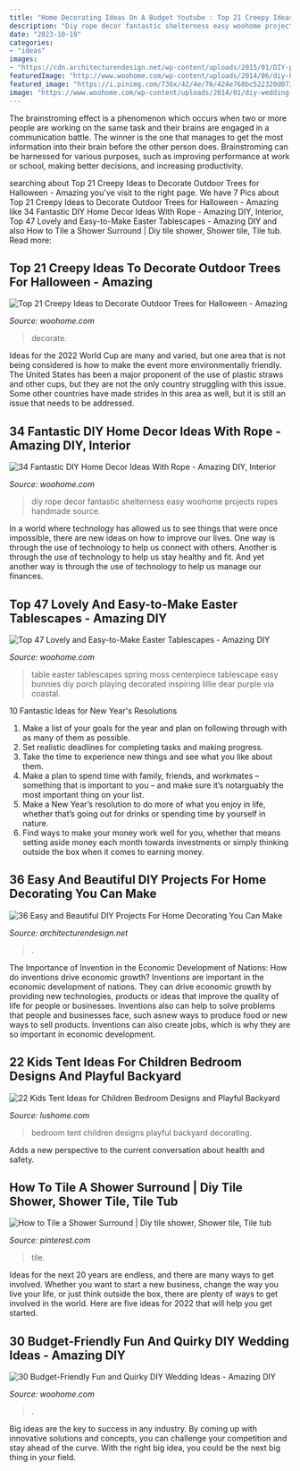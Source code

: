 ```yaml
---
title: "Home Decorating Ideas On A Budget Youtube : Top 21 Creepy Ideas To Decorate Outdoor Trees For Halloween"
description: "Diy rope decor fantastic shelterness easy woohome projects ropes handmade source"
date: "2023-10-19"
categories:
- "ideas"
images:
- "https://cdn.architecturendesign.net/wp-content/uploads/2015/01/DIY-project-for-homedecor-3.jpg"
featuredImage: "http://www.woohome.com/wp-content/uploads/2014/06/diy-home-decor-with-rope-12-2.jpg"
featured_image: "https://i.pinimg.com/736x/42/4e/76/424e768bc522320d07301f58dc56a706.jpg"
image: "https://www.woohome.com/wp-content/uploads/2014/01/diy-wedding-ideas-10.jpg"
---
```



The brainstroming effect is a phenomenon which occurs when two or more people are working on the same task and their brains are engaged in a communication battle. The winner is the one that manages to get the most information into their brain before the other person does. Brainstroming can be harnessed for various purposes, such as improving performance at work or school, making better decisions, and increasing productivity.

	

		
searching about Top 21 Creepy Ideas to Decorate Outdoor Trees for Halloween - Amazing you've visit to the right page. We have 7 Pics about Top 21 Creepy Ideas to Decorate Outdoor Trees for Halloween - Amazing like 34 Fantastic DIY Home Decor Ideas With Rope - Amazing DIY, Interior, Top 47 Lovely and Easy-to-Make Easter Tablescapes - Amazing DIY and also How to Tile a Shower Surround | Diy tile shower, Shower tile, Tile tub. Read more:
		
    
## Top 21 Creepy Ideas To Decorate Outdoor Trees For Halloween - Amazing

<img loading=lazy src="https://www.woohome.com/wp-content/uploads/2016/09/decorate-outdoor-tree-for-halloween-8.jpg" onerror="this.onerror=null;this.src='https://tse3.mm.bing.net/th?id=OIP.TtQRA52is_OdyTEpd2sP0AHaNI&amp;pid=15.1';" alt="Top 21 Creepy Ideas to Decorate Outdoor Trees for Halloween - Amazing">

_Source: woohome.com_

>decorate. 

	

Ideas for the 2022 World Cup are many and varied, but one area that is not being considered is how to make the event more environmentally friendly. The United States has been a major proponent of the use of plastic straws and other cups, but they are not the only country struggling with this issue. Some other countries have made strides in this area as well, but it is still an issue that needs to be addressed.

    
## 34 Fantastic DIY Home Decor Ideas With Rope - Amazing DIY, Interior

<img loading=lazy src="http://www.woohome.com/wp-content/uploads/2014/06/diy-home-decor-with-rope-12-2.jpg" onerror="this.onerror=null;this.src='https://tse1.mm.bing.net/th?id=OIP.JjSsBZQxTWeWnPw-MyLsbQHaLH&amp;pid=15.1';" alt="34 Fantastic DIY Home Decor Ideas With Rope - Amazing DIY, Interior">

_Source: woohome.com_

>diy rope decor fantastic shelterness easy woohome projects ropes handmade source. 

	

In a world where technology has allowed us to see things that were once impossible, there are new ideas on how to improve our lives. One way is through the use of technology to help us connect with others. Another is through the use of technology to help us stay healthy and fit. And yet another way is through the use of technology to help us manage our finances.

    
## Top 47 Lovely And Easy-to-Make Easter Tablescapes - Amazing DIY

<img loading=lazy src="https://www.woohome.com/wp-content/uploads/2016/02/tablescapes-for-easter-35.jpg" onerror="this.onerror=null;this.src='https://tse1.mm.bing.net/th?id=OIP.nPPUW-YwnqIoN8B9d7wvJQHaK3&amp;pid=15.1';" alt="Top 47 Lovely and Easy-to-Make Easter Tablescapes - Amazing DIY">

_Source: woohome.com_

>table easter tablescapes spring moss centerpiece tablescape easy bunnies diy porch playing decorated inspiring lillie dear purple via coastal. 

	

10 Fantastic Ideas for New Year's Resolutions
1. Make a list of your goals for the year and plan on following through with as many of them as possible. 
2. Set realistic deadlines for completing tasks and making progress. 
3. Take the time to experience new things and see what you like about them. 
4. Make a plan to spend time with family, friends, and workmates – something that is important to you – and make sure it’s notarguably the most important thing on your list. 
5. Make a New Year’s resolution to do more of what you enjoy in life, whether that’s going out for drinks or spending time by yourself in nature. 
6. Find ways to make your money work well for you, whether that means setting aside money each month towards investments or simply thinking outside the box when it comes to earning money.

    
## 36 Easy And Beautiful DIY Projects For Home Decorating You Can Make

<img loading=lazy src="https://cdn.architecturendesign.net/wp-content/uploads/2015/01/DIY-project-for-homedecor-3.jpg" onerror="this.onerror=null;this.src='https://tse2.mm.bing.net/th?id=OIP.KYeDllPIH8ThtQg5GNFUeQHaHZ&amp;pid=15.1';" alt="36 Easy and Beautiful DIY Projects For Home Decorating You Can Make">

_Source: architecturendesign.net_

>. 

	

The Importance of Invention in the Economic Development of Nations: How do inventions drive economic growth?
Inventions are important in the economic development of nations. They can drive economic growth by providing new technologies, products or ideas that improve the quality of life for people or businesses. Inventions also can help to solve problems that people and businesses face, such asnew ways to produce food or new ways to sell products. Inventions can also create jobs, which is why they are so important in economic development.

    
## 22 Kids Tent Ideas For Children Bedroom Designs And Playful Backyard

<img loading=lazy src="https://www.lushome.com/wp-content/uploads/2013/05/kids-playroom-ideas-tents-children-bedroom-16.jpg" onerror="this.onerror=null;this.src='https://tse3.mm.bing.net/th?id=OIP.qo917VrVTGVjl0LJkXFLHAAAAA&amp;pid=15.1';" alt="22 Kids Tent Ideas for Children Bedroom Designs and Playful Backyard">

_Source: lushome.com_

>bedroom tent children designs playful backyard decorating. 

	

Adds a new perspective to the current conversation about health and safety.

    
## How To Tile A Shower Surround | Diy Tile Shower, Shower Tile, Tile Tub

<img loading=lazy src="https://i.pinimg.com/736x/42/4e/76/424e768bc522320d07301f58dc56a706.jpg" onerror="this.onerror=null;this.src='https://tse4.mm.bing.net/th?id=OIP.PM4q5lqwr-FSTe2PXovhIwHaLQ&amp;pid=15.1';" alt="How to Tile a Shower Surround | Diy tile shower, Shower tile, Tile tub">

_Source: pinterest.com_

>tile. 

	

Ideas for the next 20 years are endless, and there are many ways to get involved. Whether you want to start a new business, change the way you live your life, or just think outside the box, there are plenty of ways to get involved in the world. Here are five ideas for 2022 that will help you get started.

    
## 30 Budget-Friendly Fun And Quirky DIY Wedding Ideas - Amazing DIY

<img loading=lazy src="https://www.woohome.com/wp-content/uploads/2014/01/diy-wedding-ideas-10.jpg" onerror="this.onerror=null;this.src='https://tse1.mm.bing.net/th?id=OIP.3Beek2sbjcFI8XWQJtt-MAHaLH&amp;pid=15.1';" alt="30 Budget-Friendly Fun and Quirky DIY Wedding Ideas - Amazing DIY">

_Source: woohome.com_

>. 

	

Big ideas are the key to success in any industry. By coming up with innovative solutions and concepts, you can challenge your competition and stay ahead of the curve. With the right big idea, you could be the next big thing in your field.

